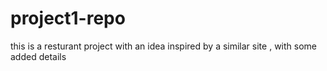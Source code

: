 # project1-repo
this is a resturant project with an idea inspired by a similar site , with some added details 
